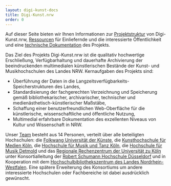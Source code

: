 ```yaml
---
layout: digi-kunst-docs
title: Digi-Kunst.nrw
order: 0
---
```


Auf dieser Seite bieten wir Ihnen Informationen zur [Projektstruktur]({/projektstruktur) von Digi-Kunst.nrw, [Ressourcen](/ressourcen) für Einliefernde und die interessierte Öffentlichkeit und eine [technische Dokumentation](/technische-dokumentation) des Projekts.

Das Ziel des Projekts Digi-Kunst.nrw ist die qualitativ hochwertige Erschließung, Verfügbarhaltung und dauerhafte Archivierung der beeindruckenden multimedialen künstlerischen Bestände der Kunst- und Musikhochschulen des Landes NRW. Kernaufgaben des Projekts sind:

* Überführung der Daten in die Langzeitsverfügbarkeits-Speicherstrukturen des Landes,
* Standardisierung der fachgerechten Verzeichnung und Speicherung gemäß bibliothekarischer, archivarischer, technischer und medienästhetisch-künstlerischer Maßstäbe,
* Schaffung einer benutzerfreundlichen Web-Oberfläche für die künstlerische, wissenschaftliche und öffentliche Nutzung,
* Multimedial erfahrbare Dokumentation des exzellenten Niveaus von Kultur und Wissenschaft in NRW.


Unser [Team](/projektstruktur/team) besteht aus 14 Personen, verteilt über alle beteiligten Hochschulen: die [Folkwang Universität der Künste](https://www.folkwang-uni.de/home), die [Kunsthochschule für Medien Köln](https://www.khm.de/), die [Hochschule für Musik und Tanz Köln](https://www.hfmt-koeln.de/), die [Hochschule für Musik Detmold](https://www.hfm-detmold.de/) und das [Regionale Rechenzentrum der Universität zu Köln](https://rrzk.uni-koeln.de/) unter Konsortialleitung der [Robert Schumann Hochschule Düsseldorf](https://www.rsh-duesseldorf.de/) und in Kooperation mit dem [Hochschulbibliothekszentrum des Landes Nordrhein-Westfalen](https://www.hbz-nrw.de/). Eine spätere Erweiterung des Konsortiums um andere interessierte Hochschulen oder Fachbereiche ist dabei ausdrücklich gewünscht.
